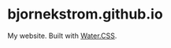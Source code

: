 # bjornekstrom.github.io

My website. Built with [Water.CSS](https://github.com/kognise/water.css).
